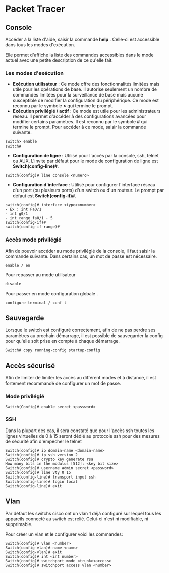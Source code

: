 # Packet Tracer

## Console

Accéder à la liste d'aide, saisir la commande **help** . Celle-ci est accessible dans tous les modes d'exécution.

Elle permet d'affiche la liste des commandes accessibles dans le mode actuel avec une petite description de ce qu'elle fait.

### Les modes d'exécution

- **Exécution utilisateur** : Ce mode offre des fonctionnalités limitées mais utile pour les opérations de base. Il autorise seulement un nombre de commandes limitées pour la surveillance de base mais aucune susceptible de modifier la configuration du périphérique. Ce mode est reconnu par le symbole **>** qui termine le prompt.
- **Exécution privilégié / actif** : Ce mode est utile pour les administrateurs réseau. Il permet d'accéder à des configurations avancées pour modifier certains paramètres. Il est reconnu par le symbole **#** qui termine le prompt. Pour accéder à ce mode, saisir la commande suivante.

```
switch> enable
switch#
```

- **Configuration de ligne** : Utilisé pour l'accès par la console, ssh, telnet ou AUX. L'invite par défaut pour le mode de configuration de ligne est **Switch(config-line)#**.

```
switch(config)# line console <numero>
```

- **Configuration d'interface** : Utilisé pour configurer l'interface réseau d'un port (ou plusieurs ports) d'un switch ou d'un routeur. Le prompt par défaut est **Switch(config-if)#**. 

```
switch(config)# interface <type><number>
- Ex : int Fa0/1
- int g0/1
- int range fa0/1 - 5
switch(config-if)#
switch(config-if-range)#
```

### Accès mode privilégié

Afin de pouvoir accéder au mode privilégié de la console, il faut saisir la commande suivante. Dans certains cas, un mot de passe est nécessaire.

```
enable / en
```

Pour repasser au mode utilisateur

```
disable
```

Pour passer en mode configuration globale .

```
configure terminal / conf t
```

## Sauvegarde

Lorsque le switch est configuré correctement, afin de ne pas perdre ses paramètres au prochain démarrage, il est possible de sauvegarder la config pour qu'elle soit prise en compte à chaque démarrage.

```
Switch# copy running-config startup-config
```

## Accès sécurisé

Afin de limiter de limiter les accès au différent modes et à distance, il est fortement recommandé de configurer un mot de passe.

### Mode privilégié

```
Switch(Config)# enable secret <password>
```

### SSH

Dans la plupart des cas, il sera constaté que pour l'accès ssh toutes les lignes virtuelles de 0 à 15 seront dédié au protocole ssh pour des mesures de sécurité afin d'empêcher le telnet

```
Switch(config)# ip domain-name <domain-name>
Switch(config)# ip ssh version 2
Switch(config)# crypto key generate rsa
How many bits in the modulus [512]: <key bit size>
Switch(config)# username admin secret <password>
Switch(config)# line vty 0 15
Switch(config-line)# transport input ssh
Switch(config-line)# login local
Switch(config-line)# exit
```

## Vlan

Par défaut les switchs cisco ont un vlan 1 déjà configuré sur lequel tous les appareils connecté au switch est relié. Celui-ci n'est ni modifiable, ni supprimable.

Pour créer un vlan et le configurer voici les commandes:

```
Switch(config)# vlan <number>
Switch(config-vlan)# name <name>
Switch(config-vlan)# exit
Switch(config)# int <int number>
Switch(config)# switchport mode <trunk><access>
Switch(config)# switchport access vlan <number>
```

